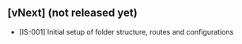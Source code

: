 ## [vNext] (not released yet)

-   [IS-001] Initial setup of folder structure, routes and configurations
